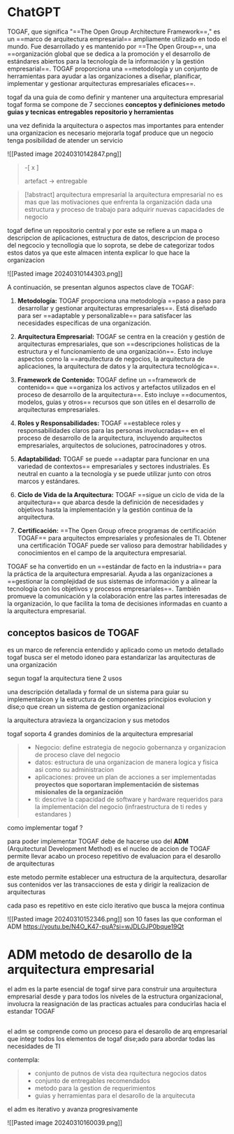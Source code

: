 # ChatGPT
TOGAF, que significa "==The Open Group Architecture Framework==," es un ==marco de arquitectura empresarial== ampliamente utilizado en todo el mundo. Fue desarrollado y es mantenido por ==The Open Group==, una ==organización global que se dedica a la promoción y el desarrollo de estándares abiertos para la tecnología de la información y la gestión empresarial==. TOGAF proporciona una ==metodología y un conjunto de herramientas para ayudar a las organizaciones a diseñar, planificar, implementar y gestionar arquitecturas empresariales eficaces==.


togaf da una guia de como definir y mantener una arquitectura empresarial
togaf forma se compone de  7 secciones **conceptos y definiciones** **metodo** **guias y tecnicas**
**entregables** **repositorio y herramientas**

una vez definida la arquitectura o aspectos mas importantes para entender una organizacion
es necesario mejorarla 
togaf produce que un negocio tenga posibilidad de atender un servicio


![[Pasted image 20240310142847.png]]


>-[ x ] 
> 
> artefact -> entregable

>[!abstract] arquitectura empresarial
>la arquitectura empresarial no es mas que las motivaciones que  enfrenta la organización
dada una estructura y proceso de trabajo para adquirir nuevas capacidades de negocio


togaf define un repositorio central y por este se refiere a un mapa o descripcion de aplicaciones, estructura de datos, descripcion de proceso del negcocio y tecnollogia que lo soprota, se debe de categorizar todos estos datos ya que este almacen intenta explicar lo que hace la organizacion

![[Pasted image 20240310144303.png]]


A continuación, se presentan algunos aspectos clave de TOGAF:

1. **Metodología:** TOGAF proporciona una metodología ==paso a paso para desarrollar y gestionar arquitecturas empresariales==. Está diseñado para ser ==adaptable y personalizable== para satisfacer las necesidades específicas de una organización.

2. **Arquitectura Empresarial:** TOGAF se centra en la creación y gestión de arquitecturas empresariales, que son ==descripciones holísticas de la estructura y el funcionamiento de una organización==. Esto incluye aspectos como la ==arquitectura de negocios, la arquitectura de aplicaciones, la arquitectura de datos y la arquitectura tecnológica==.

3. **Framework de Contenido:** TOGAF define un ==framework de contenido== que ==organiza los activos y artefactos utilizados en el proceso de desarrollo de la arquitectura==. Esto incluye ==documentos, modelos, guías y otros== recursos que son útiles en el desarrollo de arquitecturas empresariales.

4. **Roles y Responsabilidades:** TOGAF ==establece roles y responsabilidades claros para las personas involucradas== en el proceso de desarrollo de la arquitectura, incluyendo arquitectos empresariales, arquitectos de soluciones, patrocinadores y otros.

5. **Adaptabilidad:** TOGAF se puede ==adaptar para funcionar en una variedad de contextos== empresariales y sectores industriales. Es neutral en cuanto a la tecnología y se puede utilizar junto con otros marcos y estándares.

6. **Ciclo de Vida de la Arquitectura:** TOGAF ==sigue un ciclo de vida de la arquitectura== que abarca desde la definición de necesidades y objetivos hasta la implementación y la gestión continua de la arquitectura.

7. **Certificación:** ==The Open Group ofrece programas de certificación TOGAF== para arquitectos empresariales y profesionales de TI. Obtener una certificación TOGAF puede ser valioso para demostrar habilidades y conocimientos en el campo de la arquitectura empresarial.

TOGAF se ha convertido en un ==estándar de facto en la industria== para la práctica de la arquitectura empresarial. Ayuda a las organizaciones a ==gestionar la complejidad de sus sistemas de información y a alinear la tecnología con los objetivos y procesos empresariales==. También promueve la comunicación y la colaboración entre las partes interesadas de la organización, lo que facilita la toma de decisiones informadas en cuanto a la arquitectura empresarial.


## conceptos basicos de TOGAF

es un marco de referencia entendido y aplicado como un metodo detallado 
togaf busca ser el metodo idoneo para estandarizar las arquitecturas de una organización


segun togaf la arquitectura tiene 2 usos

una descripción detallada y formal de un sistema para guiar su implementaicon
y la estructura de componentes principios evolucion y dise;o que crean un sistema de gestion organizacional

la arquitectura atravieza la organcizacion y sus metodos

togaf soporta 4 grandes dominios de la arquitectura empresarial 
>- Negocio: define estrategia de negocio gobernanza y organizacion de proceso clave del negocio
>- datos: estructura de una organizacion de manera logica y fisica asi como su administracion
>- aplicaciones: provee un plan de acciones a ser implementadas **proyectos que soportaran implementación de sistemas misionales de la organización**
>- ti: descrive la capacidad de software y hardware requeridos para la implementación del negocio (infraestructura de ti redes y estandares )

como implementar togaf ?

para poder implementar TOGAF debe de hacerse uso del **ADM** 
(Arquitectural Development Method)
es el nucleo de accion de TOGAF permite llevar acabo un proceso 
repetitivo de evaluacion para el desarollo de arquitecturas

este metodo permite establecer una estructura de la arquitectura, desarollar sus contenidos
ver las transacciones de esta y dirigir la realizacion de arquitecturas

cada paso es repetitivo en este ciclo iterativo que busca la mejora continua

![[Pasted image 20240310152346.png]]
son 10 fases las que conforman el ADM
https://youtu.be/N4O_K47-puA?si=wJDLGJP0bque19Qt

# ADM metodo de desarollo de la arquitectura empresarial


el adm es la parte esencial de togaf 
sirve para construir una arquitectura empresarial desde y para todos los  niveles
de la estructura organizacional, involucra la reasignación de las practicas actuales para conducirlas hacia el estandar TOGAF

##
el adm se comprende como un proceso
para el desarollo de arq empresarial que integr todos los elementos de togaf
dise;ado para abordar todas las necesidades de TI 

contempla:
>- conjunto de putnos de vista dea rquitectura negocios datos 
>- conjunto de entregables recomendados
>- metodo para la gestion de requerimientos
>- guias y herramientas para el desarollo de la arquitecuta

el adm es iterativo y avanza progresivamente  


![[Pasted image 20240310160039.png]]

